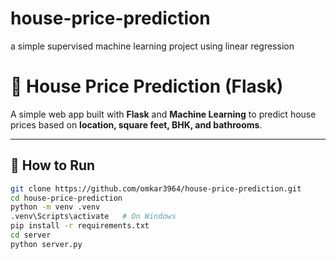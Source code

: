 # house-price-prediction
a simple supervised  machine learning project using linear regression

# 🏡 House Price Prediction (Flask)

A simple web app built with **Flask** and **Machine Learning** to predict house prices based on **location, square feet, BHK, and bathrooms**.

---

## 🚀 How to Run

```bash
git clone https://github.com/omkar3964/house-price-prediction.git
cd house-price-prediction
python -m venv .venv
.venv\Scripts\activate   # On Windows
pip install -r requirements.txt
cd server
python server.py
